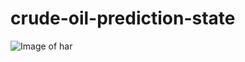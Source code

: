 # crude-oil-prediction-state
![Image of har](https://images.moneycontrol.com/static-mcnews/2019/02/crude-oil-copy.jpg01-770x433.jpg?impolicy=website&width=770&height=431)

